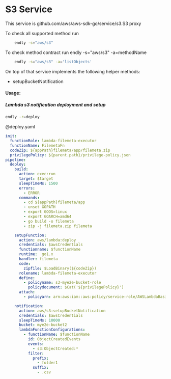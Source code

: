 # S3 Service

This service is github.com/aws/aws-sdk-go/service/s3.S3 proxy 

To check all supported method run
```bash
    endly -s="aws/s3"
```

To check method contract run endly -s="aws/s3" -a=methodName
```bash
    endly -s="aws/s3" -a='listObjects'
```

On top of that service implements the following helper methods:
 - setupBucketNotification


#### Usage:

##### Lambda s3 notification deployment and setup

```bash
endly -r=deploy
```

@deploy.yaml
```yaml
init:
  functionRole: lambda-filemeta-executor
  functionName: FilemetaFn
  codeZip: ${appPath}filemeta/app/filemeta.zip
  privilegePolicy: ${parent.path}/privilege-policy.json
pipeline:
  deploy:
    build:
      action: exec:run
      target: $target
      sleepTimeMs: 1500
      errors:
        - ERROR
      commands:
        - cd ${appPath}filemeta/app
        - unset GOPATH
        - export GOOS=linux
        - export GOARCH=amd64
        - go build -o filemeta
        - zip -j filemeta.zip filemeta

    setupFunction:
      action: aws/lambda:deploy
      credentials: $awsCredentials
      functionname: $functionName
      runtime:  go1.x
      handler: filemeta
      code:
        zipfile: $LoadBinary(${codeZip})
      rolename: lambda-filemeta-executor
      define:
        - policyname: s3-mye2e-bucket-role
          policydocument: $Cat('${privilegePolicy}')
      attach:
        - policyarn: arn:aws:iam::aws:policy/service-role/AWSLambdaBasicExecutionRole

    notification:
      action: aws/s3:setupBucketNotification
      credentials: $awsCredentials
      sleepTimeMs: 10000
      bucket: mye2e-bucket2
      lambdaFunctionConfigurations:
        - functionName: $functionName
          id: ObjectCreatedEvents
          events:
            - s3:ObjectCreated:*
          filter:
            prefix:
              - folder1
            suffix:
              - .csv
```